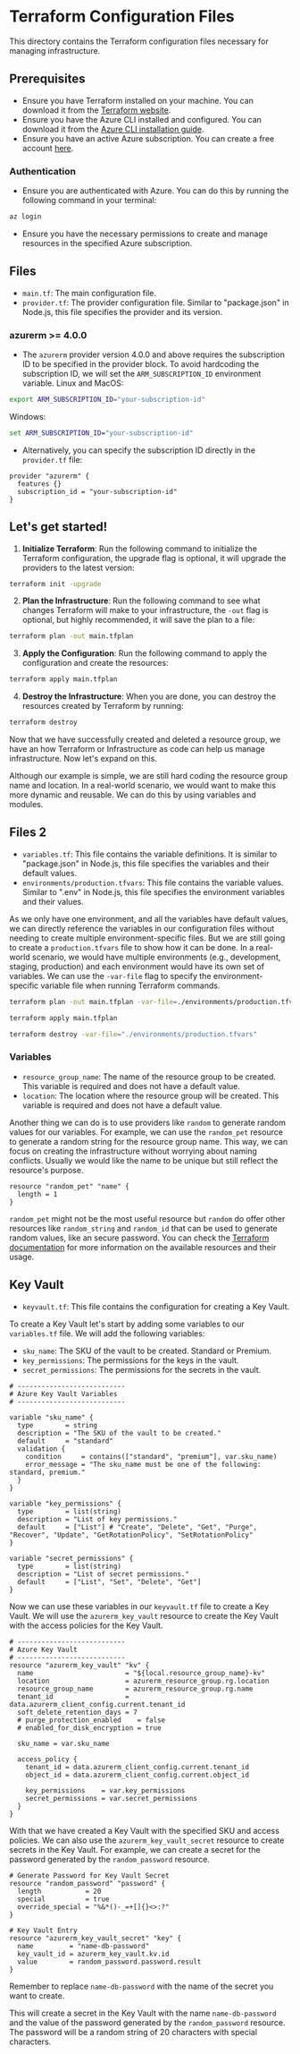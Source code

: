 # Terraform Configuration Files

This directory contains the Terraform configuration files necessary for managing infrastructure.

## Prerequisites
- Ensure you have Terraform installed on your machine. You can download it from the [Terraform website](https://www.terraform.io/downloads.html).
- Ensure you have the Azure CLI installed and configured. You can download it from the [Azure CLI installation guide](https://docs.microsoft.com/en-us/cli/azure/install-azure-cli).
- Ensure you have an active Azure subscription. You can create a free account [here](https://azure.microsoft.com/en-us/free/).

### Authentication
- Ensure you are authenticated with Azure. You can do this by running the following command in your terminal:
```bash
az login
```
- Ensure you have the necessary permissions to create and manage resources in the specified Azure subscription.

## Files

- `main.tf`: The main configuration file.
- `provider.tf`: The provider configuration file. Similar to "package.json" in Node.js, this file specifies the provider and its version.

### azurerm >= 4.0.0 
- The `azurerm` provider version 4.0.0 and above requires the subscription ID to be specified in the provider block.
To avoid hardcoding the subscription ID, we will set the `ARM_SUBSCRIPTION_ID` environment variable.
Linux and MacOS:
```bash
export ARM_SUBSCRIPTION_ID="your-subscription-id"
```

Windows:
```cmd
set ARM_SUBSCRIPTION_ID="your-subscription-id"
```

- Alternatively, you can specify the subscription ID directly in the `provider.tf` file:
```hcl
provider "azurerm" {
  features {}
  subscription_id = "your-subscription-id"
}
```

## Let's get started!

1. **Initialize Terraform**: Run the following command to initialize the Terraform configuration, the upgrade flag is optional, it will upgrade the providers to the latest version:
```bash
terraform init -upgrade
```
2. **Plan the Infrastructure**: Run the following command to see what changes Terraform will make to your infrastructure, the `-out` flag is optional, but highly recommended, it will save the plan to a file:
```bash
terraform plan -out main.tfplan
```
3. **Apply the Configuration**: Run the following command to apply the configuration and create the resources:
```bash
terraform apply main.tfplan
```
4. **Destroy the Infrastructure**: When you are done, you can destroy the resources created by Terraform by running:
```bash
terraform destroy
```

Now that we have successfully created and deleted a resource group, we have an how Terraform or Infrastructure as code can help us manage infrastructure. Now let's expand on this.

Although our example is simple, we are still hard coding the resource group name and location. In a real-world scenario, we would want to make this more dynamic and reusable. We can do this by using variables and modules.

## Files 2
- `variables.tf`: This file contains the variable definitions. It is similar to "package.json" in Node.js, this file specifies the variables and their default values.
- `environments/production.tfvars`: This file contains the variable values. Similar to ".env" in Node.js, this file specifies the environment variables and their values.

As we only have one environment, and all the variables have default values, we can directly reference the variables in our configuration files without needing to create multiple environment-specific files. But we are still going to create a `production.tfvars` file to show how it can be done. In a real-world scenario, we would have multiple environments (e.g., development, staging, production) and each environment would have its own set of variables. We can use the `-var-file` flag to specify the environment-specific variable file when running Terraform commands.
```bash
terraform plan -out main.tfplan -var-file=./environments/production.tfvars
```
```bash
terraform apply main.tfplan
```
```bash
terraform destroy -var-file="./environments/production.tfvars"
```
### Variables
- `resource_group_name`: The name of the resource group to be created. This variable is required and does not have a default value.
- `location`: The location where the resource group will be created. This variable is required and does not have a default value.

Another thing we can do is to use providers like `random` to generate random values for our variables. For example, we can use the `random_pet` resource to generate a random string for the resource group name. This way, we can focus on creating the infrastructure without worrying about naming conflicts. Usually we would like the name to be unique but still reflect the resource's purpose. 

```hcl
resource "random_pet" "name" {
  length = 1
}
```

`random_pet` might not be the most useful resource but `random` do offer other resources like `random_string` and `random_id` that can be used to generate random values, like an secure password. You can check the [Terraform documentation](https://registry.terraform.io/providers/hashicorp/random/latest/docs) for more information on the available resources and their usage.

## Key Vault
- `keyvault.tf`: This file contains the configuration for creating a Key Vault.

To create a Key Vault let's start by adding some variables to our `variables.tf` file. We will add the following variables:
- `sku_name`: The SKU of the vault to be created. Standard or Premium.
- `key_permissions`: The permissions for the keys in the vault.
- `secret_permissions`: The permissions for the secrets in the vault. 


```hcl
# ---------------------------
# Azure Key Vault Variables
# ---------------------------

variable "sku_name" {
  type        = string
  description = "The SKU of the vault to be created."
  default     = "standard"
  validation {
    condition     = contains(["standard", "premium"], var.sku_name)
    error_message = "The sku_name must be one of the following: standard, premium."
  }
}

variable "key_permissions" {
  type        = list(string)
  description = "List of key permissions."
  default     = ["List"] # "Create", "Delete", "Get", "Purge", "Recover", "Update", "GetRotationPolicy", "SetRotationPolicy"
}

variable "secret_permissions" {
  type        = list(string)
  description = "List of secret permissions."
  default     = ["List", "Set", "Delete", "Get"]
}
```

Now we can use these variables in our `keyvault.tf` file to create a Key Vault. We will use the `azurerm_key_vault` resource to create the Key Vault with the access policies for the Key Vault.

```hcl
# ---------------------------
# Azure Key Vault
# ---------------------------
resource "azurerm_key_vault" "kv" {
  name                       = "${local.resource_group_name}-kv"
  location                   = azurerm_resource_group.rg.location
  resource_group_name        = azurerm_resource_group.rg.name
  tenant_id                  = data.azurerm_client_config.current.tenant_id
  soft_delete_retention_days = 7
  # purge_protection_enabled    = false
  # enabled_for_disk_encryption = true

  sku_name = var.sku_name

  access_policy {
    tenant_id = data.azurerm_client_config.current.tenant_id
    object_id = data.azurerm_client_config.current.object_id

    key_permissions    = var.key_permissions
    secret_permissions = var.secret_permissions
  }
}
```

With that we have created a Key Vault with the specified SKU and access policies. We can also use the `azurerm_key_vault_secret` resource to create secrets in the Key Vault. For example, we can create a secret for the password generated by the `random_password` resource.

```hcl
# Generate Password for Key Vault Secret
resource "random_password" "password" {
  length           = 20
  special          = true
  override_special = "%&*()-_=+[]{}<>:?"
}

# Key Vault Entry
resource "azurerm_key_vault_secret" "key" {
  name         = "name-db-password"
  key_vault_id = azurerm_key_vault.kv.id
  value        = random_password.password.result
}
```

Remember to replace `name-db-password` with the name of the secret you want to create. 

This will create a secret in the Key Vault with the name `name-db-password` and the value of the password generated by the `random_password` resource. The password will be a random string of 20 characters with special characters.